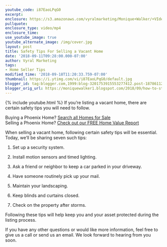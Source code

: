 ```yaml
---
youtube_code: i87EaoLPqG0
excerpt:
enclosure: https://s3.amazonaws.com/vyralmarketing/Monique+Walker/+VIdeos/Phoenix+Real+Estate-+How+to+Stay+Safe+When+Listing+a+Vacant+Home.mp4
pullquote:
enclosure_type: video/mp4
enclosure_time:
use_youtube_image: true
youtube_alternate_image: /img/cover.jpg
layout: post
title: Safety Tips For Selling a Vacant Home
date: '2018-09-11T09:28:00.000-07:00'
author: Vyral Marketing
tags:
- Home Seller Tips
modified_time: '2018-09-18T11:20:33.759-07:00'
thumbnail: https://i.ytimg.com/vi/i87EaoLPqG0/default.jpg
blogger_id: tag:blogger.com,1999:blog-3201753915553277412.post-1878611211517450393
blogger_orig_url: https://moniquewalker1.blogspot.com/2018/09/how-to-stay-safe-when-listing-vacant.html
---
```

{% include youtube.html %}
If you’re listing a vacant home, there are certain safety tips you will need to follow.

<div class="post-cta">
Buying a Phoenix Home? <a href="http://www.moniquesells.com/properties/#/" target="_blank">Search all Homes for Sale</a><br>
Selling a Phoenix Home? <a href="http://www.phoenix-house-value.com/" target="_blank">Check out our FREE Home Value Report</a>
</div>

When selling a vacant home, following certain safety tips will be essential. Today, we’ll be sharing seven such tips:

1. Set up a security system.

2. Install motion sensors and timed lighting.

3. Ask a friend or neighbor to keep a car parked in your driveway.

4. Have someone routinely pick up your mail.

5. Maintain your landscaping.

6. Keep blinds and curtains closed.

7. Check on the property after storms.

Following these tips will help keep you and your asset protected during the listing process.

If you have any other questions or would like more information, feel free to give us a call or send us an email. We look forward to hearing from you soon.
